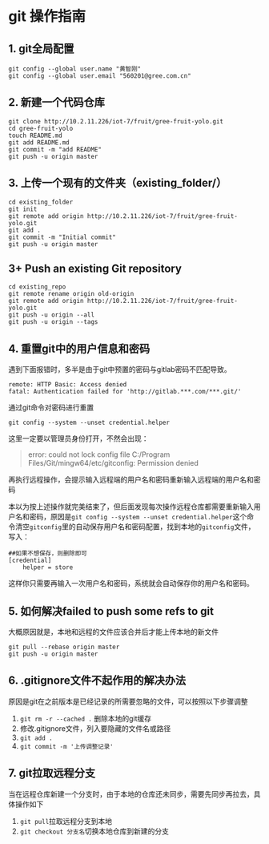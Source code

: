 # git 操作指南

## 1. git全局配置
```
git config --global user.name "黄智刚"
git config --global user.email "560201@gree.com.cn"
```
## 2. 新建一个代码仓库
```
git clone http://10.2.11.226/iot-7/fruit/gree-fruit-yolo.git
cd gree-fruit-yolo
touch README.md
git add README.md
git commit -m "add README"
git push -u origin master
```
## 3. 上传一个现有的文件夹（existing_folder/）
```
cd existing_folder
git init
git remote add origin http://10.2.11.226/iot-7/fruit/gree-fruit-yolo.git
git add .
git commit -m "Initial commit"
git push -u origin master
```
## 3+  Push an existing Git repository
```
cd existing_repo
git remote rename origin old-origin
git remote add origin http://10.2.11.226/iot-7/fruit/gree-fruit-yolo.git
git push -u origin --all
git push -u origin --tags
```

## 4. 重置git中的用户信息和密码
遇到下面报错时，多半是由于git中预置的密码与gitlab密码不匹配导致。
```
remote: HTTP Basic: Access denied
fatal: Authentication failed for 'http://gitlab.***.com/***.git/'
```
通过git命令对密码进行重置
```
git config --system --unset credential.helper
```
这里一定要以管理员身份打开，不然会出现：
> error: could not lock config file C:/Program Files/Git/mingw64/etc/gitconfig: Permission denied

再执行远程操作，会提示输入远程端的用户名和密码重新输入远程端的用户名和密码

本以为按上述操作就完美结束了，但后面发现每次操作远程仓库都需要重新输入用户名和密码，原因是`git config --system --unset credential.helper`这个命令清空`gitconfig`里的自动保存用户名和密码配置，找到本地的`gitconfig`文件，写入：
```
##如果不想保存，则删除即可
[credential]
    helper = store
```
这样你只需要再输入一次用户名和密码，系统就会自动保存你的用户名和密码。

## 5. 如何解决failed to push some refs to git
大概原因就是，本地和远程的文件应该合并后才能上传本地的新文件
```
git pull --rebase origin master 
git push -u origin master
```
## 6. .gitignore文件不起作用的解决办法
原因是git在之前版本是已经记录的所需要忽略的文件，可以按照以下步骤调整
1. `git rm -r --cached .` 删除本地的git缓存
2. 修改.gitignore文件，列入要隐藏的文件名或路径
3. `git add .`
4. `git commit -m '上传调整记录'`

## 7. git拉取远程分支
当在远程仓库新建一个分支时，由于本地的仓库还未同步，需要先同步再拉去，具体操作如下
1. `git pull`拉取远程分支到本地
2. `git checkout 分支名`切换本地仓库到新建的分支
